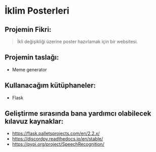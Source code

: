 # İklim Posterleri

## Projemin Fikri:
> İkli değişikliği üzerine poster hazırlamak için bir websitesi.

## Projemin taslağı:
- Meme generator

## Kullanacağım kütüphaneler:
- Flask

## Geliştirme sırasında bana yardımcı olabilecek kılavuz kaynaklar:
- https://flask.palletsprojects.com/en/2.2.x/
- https://discordpy.readthedocs.io/en/stable/
- https://pypi.org/project/SpeechRecognition/

